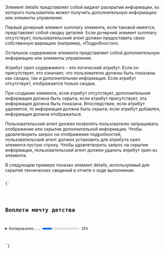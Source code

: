 <p>
  Элемент <LE>details</LE> представляет собой виджет раскрытия информации, из которого пользователь может получить дополнительную информацию или элементы управления.
</p>

<p>
  Первый дочерний элемент <LE>summary</LE> элемента, если таковой имеется, представляет собой сводку деталей. Если дочерний элемент <LE>summary</LE> отсутствует, пользовательский агент должен предоставить свою собственную вариацию (например, «Подробности»).
</p>

<p>
  Остальное содержимое элемента представляет собой дополнительную информацию или элементы управления.
</p>

<p>
  Атрибут <LA>open</LA> содержимого - это логический атрибут. Если он присутствует, это означает, что пользователю должны быть показаны как сводка, так и дополнительная информация. Если атрибут отсутствует, отображается только сводка.
</p>

<p>
  При создании элемента, если атрибут отсутствует, дополнительная информация должна быть скрыта; если атрибут присутствует, эта информация должна быть показана. Впоследствии, если атрибут удаляется, то информация должна быть скрыта; если атрибут добавлен, информация должна отображаться.
</p>

<p>
  Пользовательский агент должен позволять пользователю запрашивать отображение или скрытие дополнительной информации. Чтобы удовлетворить запрос на отображение подробностей, пользовательский агент должен установить для атрибута <LA>open</LA> элемента пустую строку. Чтобы удовлетворить запрос на скрытие информации, пользовательский агент должен удалить атрибут <LA>open</LA> из элемента.
</p>

<ExampleBox>

  В следующем примере показан элемент details, используемый для скрытия технических сведений в отчете о ходе выполнения.

<Code>
{`
	    <section class="progress window">
          <h1>Воплоти мечту детства</h1>
          <details>
                  <summary>Копирование... <progress max="375505392" value="97543282"></progress> 25%</summary>
                  <dl>
                         <dt>Загрузка:</dt> <dd>452KB/s</dd>
                         <dt>Размещение:</dt> <dd>/home/rpausch/raycd.m4v</dd>
                         <dt>Новое размещение::</dt> <dd>/var/www/lectures/raycd.m4v</dd>
                         <dt>Продолжительность:</dt> <dd>01:16:27</dd>
                         <dt>Цвет профиля:</dt> <dd>SD (6-1-6)</dd>
                         <dt>Размер:</dt> <dd>320×240</dd>
                  </dl>
          </details>
      </section>
`}
</Code>

</ExampleBox>




